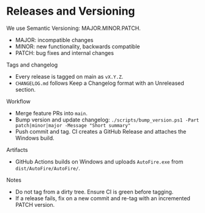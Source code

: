 # Releases and Versioning

We use Semantic Versioning: MAJOR.MINOR.PATCH.
- MAJOR: incompatible changes
- MINOR: new functionality, backwards compatible
- PATCH: bug fixes and internal changes

Tags and changelog
- Every release is tagged on main as `vX.Y.Z`.
- `CHANGELOG.md` follows Keep a Changelog format with an Unreleased section.

Workflow
- Merge feature PRs into `main`.
- Bump version and update changelog: `./scripts/bump_version.ps1 -Part patch|minor|major -Message "Short summary"`
- Push commit and tag. CI creates a GitHub Release and attaches the Windows build.

Artifacts
- GitHub Actions builds on Windows and uploads `AutoFire.exe` from `dist/AutoFire/AutoFire/`.

Notes
- Do not tag from a dirty tree. Ensure CI is green before tagging.
- If a release fails, fix on a new commit and re-tag with an incremented PATCH version.
